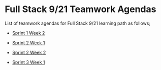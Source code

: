 # Full Stack 9/21 Teamwork Agendas

List of teamwork agendas for Full Stack 9/21  learning path as follows;

- [Sprint 1 Week 2](./tw-001-student.pdf)

- [Sprint 2 Week 1](./tw-002-student.pdf)

- [Sprint 2 Week 2](./tw-003-student.pdf)

- [Sprint 3 Week 1](./tw-004-student.pdf)
